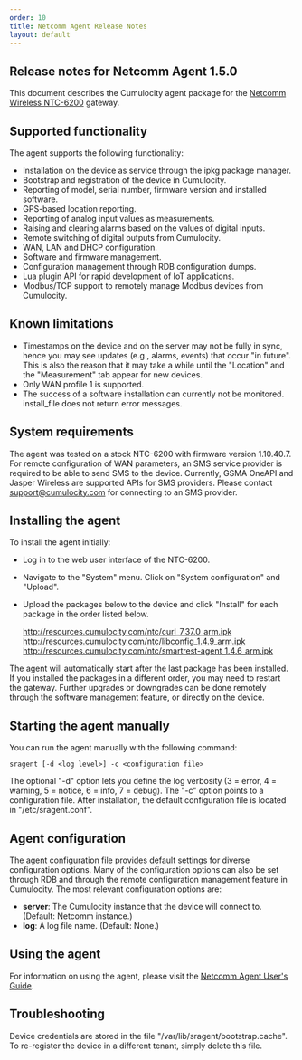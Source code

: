 ```yaml
---
order: 10
title: Netcomm Agent Release Notes
layout: default
---
```



## Release notes for Netcomm Agent 1.5.0

This document describes the Cumulocity agent package for the [Netcomm Wireless NTC-6200](www.netcommwireless.com/product/m2m/ntc-6200) gateway.

## Supported functionality

The agent supports the following functionality:

* Installation on the device as service through the ipkg package manager.
* Bootstrap and registration of the device in Cumulocity.
* Reporting of model, serial number, firmware version and installed software.
* GPS-based location reporting.
* Reporting of analog input values as measurements.
* Raising and clearing alarms based on the values of digital inputs.
* Remote switching of digital outputs from Cumulocity.
* WAN, LAN and DHCP configuration.
* Software and firmware management.
* Configuration management through RDB configuration dumps.
* Lua plugin API for rapid development of IoT applications.
* Modbus/TCP support to remotely manage Modbus devices from Cumulocity.

## Known limitations

* Timestamps on the device and on the server may not be fully in sync, hence you may see updates (e.g., alarms, events) that occur "in future". This is also the reason that it may take a while until the "Location" and the "Measurement" tab appear for new devices.
* Only WAN profile 1 is supported.
* The success of a software installation can currently not be monitored. install_file does not return error messages.

## System requirements

The agent was tested on a stock NTC-6200 with firmware version 1.10.40.7. For remote configuration of WAN parameters, an SMS service provider is required to be able to send SMS to the device. Currently, GSMA OneAPI and Jasper Wireless are supported APIs for SMS providers. Please contact support@cumulocity.com for connecting to an SMS provider.

## Installing the agent

To install the agent initially:

* Log in to the web user interface of the NTC-6200.
* Navigate to the "System" menu. Click on "System configuration" and "Upload".
* Upload the packages below to the device and click "Install" for each package in the order listed below.


	http://resources.cumulocity.com/ntc/curl_7.37.0_arm.ipk
	http://resources.cumulocity.com/ntc/libconfig_1.4.9_arm.ipk
	http://resources.cumulocity.com/ntc/smartrest-agent_1.4.6_arm.ipk

The agent will automatically start after the last package has been installed. If you installed the packages in a different order, you may need to restart the gateway. Further upgrades or downgrades can be done remotely through the software management feature, or directly on the device.

## Starting the agent manually

You can run the agent manually with the following command:

	sragent [-d <log level>] -c <configuration file>

The optional "-d" option lets you define the log verbosity (3 = error, 4 = warning, 5 = notice, 6 = info, 7 = debug). The "-c" option points to a configuration file. After installation, the default configuration file is located in "/etc/sragent.conf".

## Agent configuration

The agent configuration file provides default settings for diverse configuration options. Many of the configuration options can also be set through RDB and through the remote configuration management feature in Cumulocity. The most relevant configuration options are:

* **server**: The Cumulocity instance that the device will connect to. (Default: Netcomm instance.)
* **log**: A log file name. (Default: None.)

## Using the agent

For information on using the agent, please visit the [Netcomm Agent User's Guide](/guides/devices/netcomm/netcomm-usersguide).

## Troubleshooting

Device credentials are stored in the file "/var/lib/sragent/bootstrap.cache". To re-register the device in a different tenant, simply delete this file.

